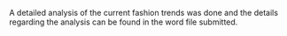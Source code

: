 A detailed analysis of the current fashion trends was done and the details regarding the analysis can be found in the word file submitted.
